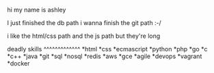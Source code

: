 hi my name is ashley

I just finished the db path
i wanna finish the git path :-/

i like the html/css path and the js path but they're long

deadly skills
^^^^^^^^^^^^^
*html
*css
*ecmascript
*python
*php
*go
*c
*c++
*java
*git
*sql
*nosql
*redis
*aws
*gce
*agile
*devops
*vagrant
*docker
